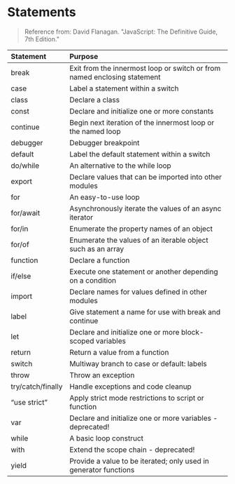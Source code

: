 # Statements

> Reference from: David Flanagan. "JavaScript: The Definitive Guide, 7th Edition."

| Statement	| Purpose |
| :--       | :-- |
| break     | Exit from the innermost loop or switch or from named enclosing statement |
| case      | Label a statement within a switch |
| class     | Declare a class |
| const     | Declare and initialize one or more constants |
| continue  | Begin next iteration of the innermost loop or the named loop |
| debugger  | Debugger breakpoint |
| default   | Label the default statement within a switch |
| do/while  | An alternative to the while loop |
| export    | Declare values that can be imported into other modules |
| for       | An easy-to-use loop |
| for/await | Asynchronously iterate the values of an async iterator |
| for/in    | Enumerate the property names of an object |
| for/of    | Enumerate the values of an iterable object such as an array |
| function  | Declare a function |
| if/else   | Execute one statement or another depending on a condition |
| import    | Declare names for values defined in other modules |
| label     | Give statement a name for use with break and continue |
| let       | Declare and initialize one or more block-scoped variables |
| return    | Return a value from a function |
| switch    | Multiway branch to case or default: labels |
| throw     | Throw an exception |
| try/catch/finally | Handle exceptions and code cleanup |
| “use strict” | Apply strict mode restrictions to script or function |
| var       | Declare and initialize one or more variables - deprecated! |
| while     | A basic loop construct |
| with      | Extend the scope chain - deprecated! |
| yield     | Provide a value to be iterated; only used in generator functions |
